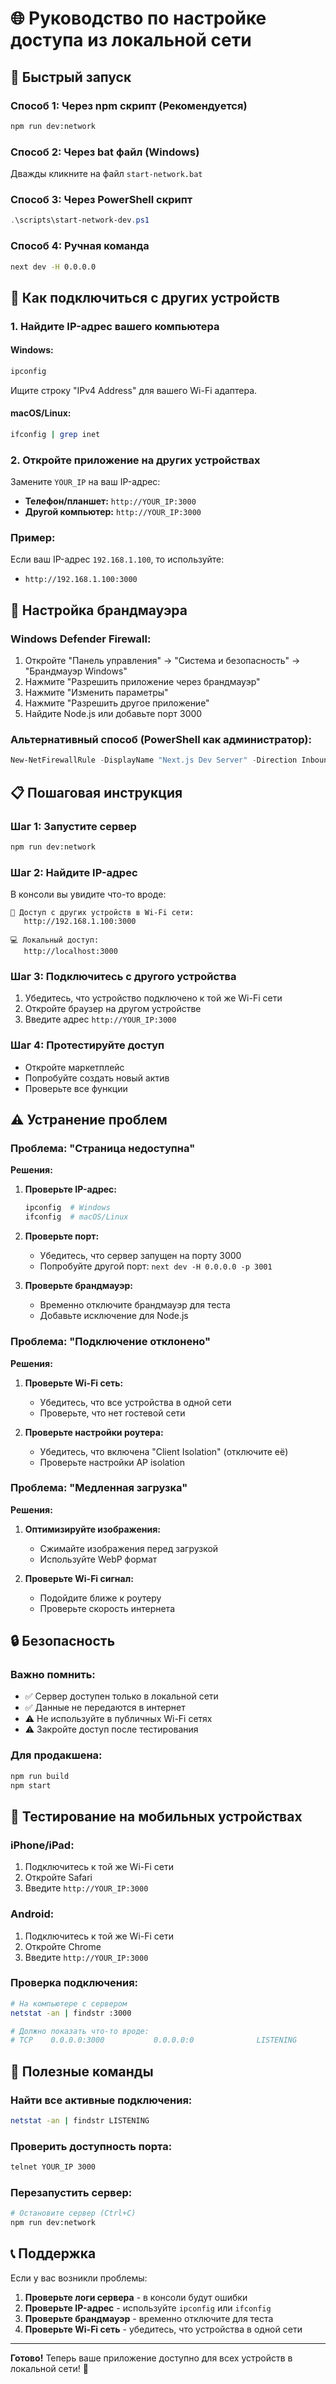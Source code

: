 # 🌐 Руководство по настройке доступа из локальной сети

## 🚀 Быстрый запуск

### **Способ 1: Через npm скрипт (Рекомендуется)**
```bash
npm run dev:network
```

### **Способ 2: Через bat файл (Windows)**
Дважды кликните на файл `start-network.bat`

### **Способ 3: Через PowerShell скрипт**
```powershell
.\scripts\start-network-dev.ps1
```

### **Способ 4: Ручная команда**
```bash
next dev -H 0.0.0.0
```

## 📱 Как подключиться с других устройств

### 1. **Найдите IP-адрес вашего компьютера**

#### **Windows:**
```cmd
ipconfig
```
Ищите строку "IPv4 Address" для вашего Wi-Fi адаптера.

#### **macOS/Linux:**
```bash
ifconfig | grep inet
```

### 2. **Откройте приложение на других устройствах**

Замените `YOUR_IP` на ваш IP-адрес:

- **Телефон/планшет:** `http://YOUR_IP:3000`
- **Другой компьютер:** `http://YOUR_IP:3000`

### **Пример:**
Если ваш IP-адрес `192.168.1.100`, то используйте:
- `http://192.168.1.100:3000`

## 🔧 Настройка брандмауэра

### **Windows Defender Firewall:**

1. Откройте "Панель управления" → "Система и безопасность" → "Брандмауэр Windows"
2. Нажмите "Разрешить приложение через брандмауэр"
3. Нажмите "Изменить параметры"
4. Нажмите "Разрешить другое приложение"
5. Найдите Node.js или добавьте порт 3000

### **Альтернативный способ (PowerShell как администратор):**
```powershell
New-NetFirewallRule -DisplayName "Next.js Dev Server" -Direction Inbound -Protocol TCP -LocalPort 3000 -Action Allow
```

## 📋 Пошаговая инструкция

### **Шаг 1: Запустите сервер**
```bash
npm run dev:network
```

### **Шаг 2: Найдите IP-адрес**
В консоли вы увидите что-то вроде:
```
📱 Доступ с других устройств в Wi-Fi сети:
   http://192.168.1.100:3000

💻 Локальный доступ:
   http://localhost:3000
```

### **Шаг 3: Подключитесь с другого устройства**
1. Убедитесь, что устройство подключено к той же Wi-Fi сети
2. Откройте браузер на другом устройстве
3. Введите адрес `http://YOUR_IP:3000`

### **Шаг 4: Протестируйте доступ**
- Откройте маркетплейс
- Попробуйте создать новый актив
- Проверьте все функции

## ⚠️ Устранение проблем

### **Проблема: "Страница недоступна"**

**Решения:**
1. **Проверьте IP-адрес:**
   ```bash
   ipconfig  # Windows
   ifconfig  # macOS/Linux
   ```

2. **Проверьте порт:**
   - Убедитесь, что сервер запущен на порту 3000
   - Попробуйте другой порт: `next dev -H 0.0.0.0 -p 3001`

3. **Проверьте брандмауэр:**
   - Временно отключите брандмауэр для теста
   - Добавьте исключение для Node.js

### **Проблема: "Подключение отклонено"**

**Решения:**
1. **Проверьте Wi-Fi сеть:**
   - Убедитесь, что все устройства в одной сети
   - Проверьте, что нет гостевой сети

2. **Проверьте настройки роутера:**
   - Убедитесь, что включена "Client Isolation" (отключите её)
   - Проверьте настройки AP isolation

### **Проблема: "Медленная загрузка"**

**Решения:**
1. **Оптимизируйте изображения:**
   - Сжимайте изображения перед загрузкой
   - Используйте WebP формат

2. **Проверьте Wi-Fi сигнал:**
   - Подойдите ближе к роутеру
   - Проверьте скорость интернета

## 🔒 Безопасность

### **Важно помнить:**
- ✅ Сервер доступен только в локальной сети
- ✅ Данные не передаются в интернет
- ⚠️ Не используйте в публичных Wi-Fi сетях
- ⚠️ Закройте доступ после тестирования

### **Для продакшена:**
```bash
npm run build
npm start
```

## 📱 Тестирование на мобильных устройствах

### **iPhone/iPad:**
1. Подключитесь к той же Wi-Fi сети
2. Откройте Safari
3. Введите `http://YOUR_IP:3000`

### **Android:**
1. Подключитесь к той же Wi-Fi сети
2. Откройте Chrome
3. Введите `http://YOUR_IP:3000`

### **Проверка подключения:**
```bash
# На компьютере с сервером
netstat -an | findstr :3000

# Должно показать что-то вроде:
# TCP    0.0.0.0:3000           0.0.0.0:0              LISTENING
```

## 🎯 Полезные команды

### **Найти все активные подключения:**
```bash
netstat -an | findstr LISTENING
```

### **Проверить доступность порта:**
```bash
telnet YOUR_IP 3000
```

### **Перезапустить сервер:**
```bash
# Остановите сервер (Ctrl+C)
npm run dev:network
```

## 📞 Поддержка

Если у вас возникли проблемы:

1. **Проверьте логи сервера** - в консоли будут ошибки
2. **Проверьте IP-адрес** - используйте `ipconfig` или `ifconfig`
3. **Проверьте брандмауэр** - временно отключите для теста
4. **Проверьте Wi-Fi сеть** - убедитесь, что устройства в одной сети

---

**Готово!** Теперь ваше приложение доступно для всех устройств в локальной сети! 🎉
